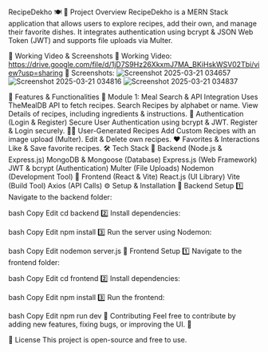 RecipeDekho 🍽️
📌 Project Overview
RecipeDekho is a MERN Stack application that allows users to explore recipes, add their own, and manage their favorite dishes. It integrates authentication using bcrypt & JSON Web Token (JWT) and supports file uploads via Multer.

🔗 Working Video & Screenshots
📌 Working Video: https://drive.google.com/file/d/1jD7S9Hz26XkxmJ7MA_BKiHskWSV02Tbi/view?usp=sharing
📸 Screenshots:
![Screenshot 2025-03-21 034657](https://github.com/user-attachments/assets/62e686af-5f7a-415f-b434-6db5f0169bea)
![Screenshot 2025-03-21 034816](https://github.com/user-attachments/assets/835cd38a-9a46-4e64-98fb-cc8055c07d88)
![Screenshot 2025-03-21 034837](https://github.com/user-attachments/assets/7c4d4ebd-2b41-49ba-8a3b-b9c2bc65bd8c)

🚀 Features & Functionalities
🍔 Module 1: Meal Search & API Integration
Uses TheMealDB API to fetch recipes.
Search Recipes by alphabet or name.
View Details of recipes, including ingredients & instructions.
🔑 Authentication (Login & Register)
Secure User Authentication using bcrypt & JWT.
Register & Login securely.
👨‍🍳 User-Generated Recipes
Add Custom Recipes with an image upload (Multer).
Edit & Delete own recipes.
❤️ Favorites & Interactions
Like & Save favorite recipes.
🛠️ Tech Stack
🔹 Backend (Node.js & Express.js)
MongoDB & Mongoose (Database)
Express.js (Web Framework)
JWT & bcrypt (Authentication)
Multer (File Uploads)
Nodemon (Development Tool)
🔹 Frontend (React & Vite)
React.js (UI Library)
Vite (Build Tool)
Axios (API Calls)
⚙️ Setup & Installation
🔹 Backend Setup
1️⃣ Navigate to the backend folder:

bash
Copy
Edit
cd backend
2️⃣ Install dependencies:

bash
Copy
Edit
npm install
3️⃣ Run the server using Nodemon:

bash
Copy
Edit
nodemon server.js
🔹 Frontend Setup
1️⃣ Navigate to the frontend folder:

bash
Copy
Edit
cd frontend
2️⃣ Install dependencies:

bash
Copy
Edit
npm install
3️⃣ Run the frontend:

bash
Copy
Edit
npm run dev
📝 Contributing
Feel free to contribute by adding new features, fixing bugs, or improving the UI. 🚀

📄 License
This project is open-source and free to use.

